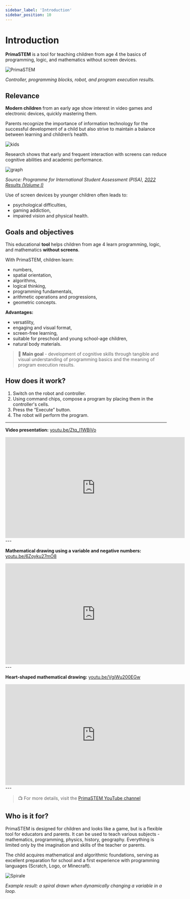 ```yaml
---
sidebar_label: 'Introduction'
sidebar_position: 10
---
```


# Introduction

**PrimaSTEM** is a tool for teaching children from age 4 the basics of programming, logic, and mathematics without screen devices.

![PrimaSTEM](images/main_04.jpg)

*Controller, programming blocks, robot, and program execution results.*

## Relevance

**Modern children** from an early age show interest in video games and electronic devices, quickly mastering them.

Parents recognize the importance of information technology for the successful development of a child but also strive to maintain a balance between learning and children’s health.

![kids](images/kids.png)

Research shows that early and frequent interaction with screens can reduce cognitive abilities and academic performance.

![graph](images/graph_2.jpg)

*Source: Programme for International Student Assessment (PISA), [2022 Results (Volume I)](https://www.oecd-ilibrary.org/education/pisa-2022-results-volume-i_53f23881-en)*

Use of screen devices by younger children often leads to:
- psychological difficulties,
- gaming addiction,
- impaired vision and physical health.

## Goals and objectives

This educational **tool** helps children from age 4 learn programming, logic, and mathematics **without screens**.

With PrimaSTEM, children learn:
- numbers,
- spatial orientation,
- algorithms,
- logical thinking,
- programming fundamentals,
- arithmetic operations and progressions,
- geometric concepts.

**Advantages:**
- versatility,
- engaging and visual format,
- screen-free learning,
- suitable for preschool and young school-age children,
- natural body materials.

> 🎯 **Main goal** - development of cognitive skills through tangible and visual understanding of programming basics and the meaning of program execution results.

## How does it work?

1. Switch on the robot and controller.
2. Using command chips, compose a program by placing them in the controller's cells.
3. Press the “Execute” button.
4. The robot will perform the program.

---
**Video presentation:** [youtu.be/Ztq_I1WBiVo](https://youtu.be/Ztq_I1WBiVo)
<iframe width="560" height="315" src="https://www.youtube.com/embed/Ztq_I1WBiVo?si=a54tevy8tUEQMOva" title="YouTube video player" frameborder="0" allow="accelerometer; autoplay; clipboard-write; encrypted-media; gyroscope; picture-in-picture; web-share" referrerpolicy="strict-origin-when-cross-origin" allowfullscreen></iframe>
---

**Mathematical drawing using a variable and negative numbers:** [youtu.be/6Zoyku27mO8](https://youtu.be/6Zoyku27mO8)
<iframe width="560" height="315"  src="https://www.youtube.com/embed/6Zoyku27mO8?si=WYYMKyV7d768DI-D" title="YouTube video player" frameborder="0" allow="accelerometer; autoplay; clipboard-write; encrypted-media; gyroscope; picture-in-picture; web-share" referrerpolicy="strict-origin-when-cross-origin" allowfullscreen></iframe>
---

**Heart-shaped mathematical drawing:** [youtu.be/VgiWu200EGw](https://youtu.be/VgiWu200EGw)
<iframe  width="560" height="315" src="https://www.youtube.com/embed/VgiWu200EGw?si=EiQKbP0egmZ2aXCa" title="YouTube video player" frameborder="0" allow="accelerometer; autoplay; clipboard-write; encrypted-media; gyroscope; picture-in-picture; web-share" referrerpolicy="strict-origin-when-cross-origin" allowfullscreen></iframe>
---

> 📺  For more details, visit the [PrimaSTEM YouTube channel](https://www.youtube.com/@primastem)

## Who is it for?

PrimaSTEM is designed for children and looks like a game, but is a flexible tool for educators and parents. It can be used to teach various subjects - mathematics, programming, physics, history, geography. Everything is limited only by the imagination and skills of the teacher or parents.

The child acquires mathematical and algorithmic foundations, serving as excellent preparation for school and a first experience with programming languages (Scratch, Logo, or Minecraft).

![Spirale](images/robot_spiral_01.jpg)

*Example result: a spiral drawn when dynamically changing a variable in a loop.*
